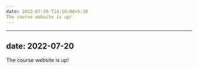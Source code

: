 ```yaml
---
date: 2022-07-20 T14:10:00+5:30 
The course website is up!
---
```

---
date: 2022-07-20
---
The course website is up!
